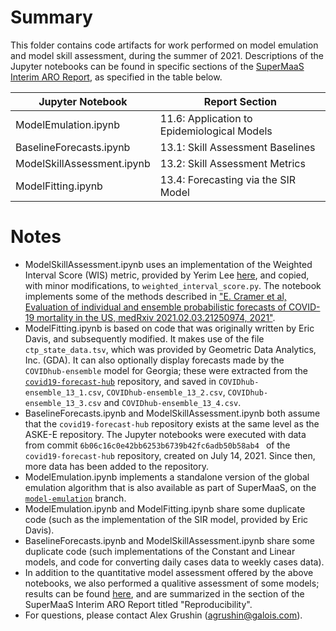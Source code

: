 # Summary

This folder contains code artifacts for work performed on model emulation and model skill assessment, during the summer of 2021.  Descriptions of the Jupyter notebooks can be found in specific sections of the [SuperMaaS Interim ARO Report](https://drive.google.com/file/d/1JVX3J-7ga_1df8wYFMf45tP0Grnw9Kbm/view), as specified in the table below.

| Jupyter Notebook           | Report Section                              |
| -------------------------- | ------------------------------------------- |
| ModelEmulation.ipynb       | 11.6: Application to Epidemiological Models |
| BaselineForecasts.ipynb    | 13.1: Skill Assessment Baselines            |
| ModelSkillAssessment.ipynb | 13.2: Skill Assessment Metrics              |
| ModelFitting.ipynb         | 13.4: Forecasting via the SIR Model         |

# Notes

* ModelSkillAssessment.ipynb uses an implementation of the Weighted Interval Score (WIS) metric, provided by Yerim Lee [here](https://github.com/GaloisInc/ASKE-E/blob/main/docs/metrics/weighted_interval_score.py), and copied, with minor modifications, to `weighted_interval_score.py`.  The notebook implements some of the methods described in ["E. Cramer et al, Evaluation of individual and ensemble probabilistic forecasts of COVID-19 mortality in the US, medRxiv 2021.02.03.21250974, 2021"](https://www.medrxiv.org/content/10.1101/2021.02.03.21250974v1.full#F2).
* ModelFitting.ipynb is based on code that was originally written by Eric Davis, and subsequently modified.  It makes use of the file `ctp_state_data.tsv`, which was provided by Geometric Data Analytics, Inc. (GDA).  It can also optionally display forecasts made by the `COVIDhub-ensemble` model for Georgia; these were extracted from the [`covid19-forecast-hub`](https://github.com/reichlab/covid19-forecast-hub) repository, and saved in `COVIDhub-ensemble_13_1.csv`, `COVIDhub-ensemble_13_2.csv`, `COVIDhub-ensemble_13_3.csv` and `COVIDhub-ensemble_13_4.csv`.
* BaselineForecasts.ipynb and ModelSkillAssessment.ipynb both assume that the `covid19-forecast-hub` repository exists at the same level as the ASKE-E repository.  The Jupyter notebooks were executed with data from commit `6b06c16c0e42bb6253b6739b42fc6adb50b58ab4 ` of the `covid19-forecast-hub` repository, created on July 14, 2021.  Since then, more data has been added to the repository.
* ModelEmulation.ipynb implements a standalone version of the global emulation algorithm that is also available as part of SuperMaaS, on the [`model-emulation`](https://gitlab-ext.galois.com/world-modelers/galois-internal/supermaas/-/tree/model-emulation/emulation) branch.
* ModelEmulation.ipynb and ModelFitting.ipynb share some duplicate code (such as the implementation of the SIR model, provided by Eric Davis).
* BaselineForecasts.ipynb and ModelSkillAssessment.ipynb share some duplicate code (such implementations of the Constant and Linear models, and code for converting daily cases data to weekly cases data).
* In addition to the quantitative model assessment offered by the above notebooks, we also performed a qualitive assessment of some models; results can be found [here](https://docs.google.com/spreadsheets/d/13TSKmgIWCwyXDzwMVRayQymcpjoexPByFRTZRjEpWno/edit#gid=0), and are summarized in the section of the SuperMaaS Interim ARO Report titled "Reproducibility".
* For questions, please contact Alex Grushin (agrushin@galois.com).






